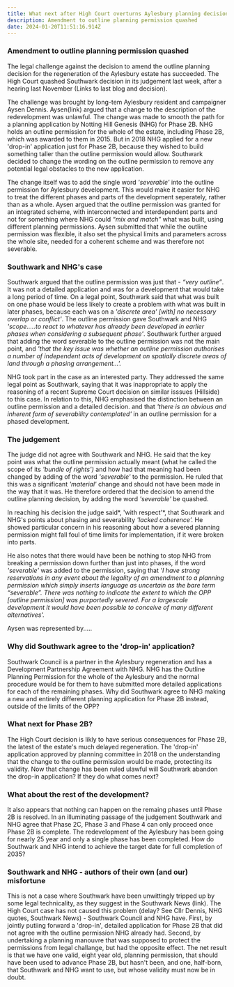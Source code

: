 ```yaml
---
title: What next after High Court overturns Aylesbury planning decision?
description: Amendment to outline planning permission quashed
date: 2024-01-20T11:51:16.914Z
---
```

### Amendment to outline planning permission quashed

The legal challenge against the decision to amend the outline planning decision for the regeneration of the Aylesbury estate has succeeded.  The High Court quashed Southwark decision in its judgement last week, after a hearing last November (Links to last blog and decision).

The challenge was brought by long-tem Aylesbury resident and campaigner Aysen Dennis.  Aysen(link) argued that a change to the description of the redevelopment was unlawful.  The change was made to smooth the path for a planning application by Notting Hill Genesis (NHG) for Phase 2B.  NHG holds an outline permission for the whole of the estate, including Phase 2B, which was awarded to them in 2015.  But in 2018 NHG applied for a new 'drop-in' application just for Phase 2B, because they wished to build something taller than the outline permission would allow.  Southwark decided to change the wording on the outline permission to remove any potential legal obstacles to the new application.

The change itself was to add the single word *'severable'* into the outline permission for Aylesbury development.  This would make it easier for NHG to treat the different phases and parts of the development seperately, rather than as a whole.  Aysen argued that the outline permission was granted for an integrated scheme, with interconnected and interdependent parts and not for something where NHG could *“mix and match”* what was built, using different planning permissions.  Aysen submitted that while the outline permission was flexible, it also set the physical limits and parameters across the whole site, needed for a coherent scheme and was therefore not severable.

### Southwark and NHG's case

Southwark argued that the outline permission was just that - *“very outline”*.  It was not a detailed application and was for a development that would take a long period of time. On a legal point, Southwark said that what was built on one phase would be less likely to create a problem with what was built in later phases, because each was on a *'discrete area' \[with] no necessary overlap or conflict'*.  The outline permission gave Southwark and NHG *'scope.....to react to whatever has already been developed in earlier phases when considering a subsequent phase'*.  Southwark further argued that adding the word severable to the outline permission was not the main point, and *'that the key issue was whether an outline permission authorises a number of independent acts of development on spatially discrete areas of land through a phasing arrangement...'.*

NHG took part in the case as an interested party.  They addressed the same legal point as Southwark, saying that it was inappropriate to apply the reasoning of a recent Supreme Court decision on similar isssues (Hillside) to this case.  In relation to this, NHG emphasised the distinction between an outline permission and a detailed decision.  and that *'there is an obvious and inherent form of severability contemplated'* in an outline permission for a phased development. 

### The judgement

The judge did not agree with Southwark and NHG.  He said that the key point was what the outline permission actually meant (what he called the scope of its *'bundle of rights')* and how had that meaning had been changed by adding of the word *'severable'* to the permission.  He ruled that this was a significant *'material'* change and should not have been made in the way that it was.  He therefore ordered that the decision to amend the outline planning decision, by adding the word *'severable'* be quashed.

In reaching his decision the judge said*, 'with respect'*, that Southwark and NHG's points about phasing and severability *'lacked coherence'.*  He showed particular concern in his reasoning about how a severed planning permission might fall foul of time limits for implementation, if it were broken into parts.  

He also notes that there would have been be nothing to stop NHG from breaking a permission down further than just into phases, if the word *'severable'* was added to the permission, saying that  *'I have strong
reservations in any event about the legality of an amendment to a planning permission which simply inserts language as uncertain as the bare term “severable”. There was nothing to indicate the extent to which the OPP \[outline permission] was purportedly severed. For a largescale development it would have been possible to conceive of many different alternatives'.*

Aysen was represented by.....

### Why did Southwark agree to the 'drop-in' application?

Southwark Council is a partner in the Aylesbury regeneration and has a Development Partnership Agreement with NHG.  NHG has the Outline Planning Permission for the whole of the Aylesbury and the normal procedure would be for them to have submitted more detailed applications for each of the remaining phases.  Why did Southwark agree to NHG making a new and entirely different planning application for Phase 2B instead, outside of the limits of the OPP?  

### What next for Phase 2B?

The High Court decision is likly to have serious consequences for Phase 2B,  the latest of the estate's much delayed regeneration.  The 'drop-in' application approved by planning committee in 2018 on the understanding that the change to the outline permission would be made, protecting its validity.  Now that change has been ruled ulawful will Southwark abandon the drop-in application?  If they do what comes next?

### What about the rest of the development?

It also appears that nothing can happen on the remaing phases until Phase 2B is resolved.  In an illuminating passage of the judgement Southwark and NHG agree that Phase 2C, Phase 3 and Phase 4 can only proceed once Phase 2B is complete.  The redevelopment of the Aylesbury has been going for nearly 25 year and only a single phase has been completed.  How do Southwark and NHG intend to achieve the target date for full completion of 2035?

### Southwark and NHG - authors of their own (and our) misfortune

This is not a case where Southwark have been unwittingly tripped up by some legal technicality, as they suggest in the Southwark News (link).  The High Court case has not caused this problem (delay? See Cllr Dennis, NHG quotes,  Southwark News) - Southwark Council and NHG have.  First, by jointly putiing forward a 'drop-in', detailed application for Phase 2B that did not agree with the outline permission NHG already had. Second, by undertaking a planning manouvre that was supposed to protect the permissions from legal challange, but had the opposite effect.  The net result is that we have one valid, eight year old, planning permission, that should have been used to advance Phase 2B, but hasn't been, and one, half-born, that Southwark and NHG want to use, but whose validity must now be in doubt.